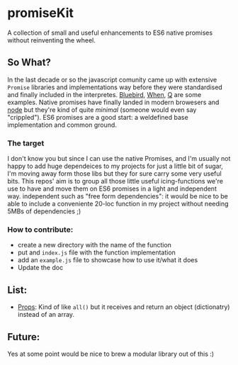 # promiseKit
A collection of small and useful enhancements to ES6 native promises without reinventing the wheel.

## So What?
In the last decade or so the javascript comunity came up with extensive `Promise` libraries and implementations way before they were
standardised and finally included in the interpretes.
[Bluebird](https://github.com/petkaantonov/bluebird), [When](https://github.com/cujojs/when), [Q](https://github.com/kriskowal/q) are some examples.
Native promises have finally landed in modern browesers and [node](https://github.com/joyent/node) but they're kind of quite _minimal_ (someone would even say "crippled").
ES6 promises are a good start: a weldefined base implementation and common ground.

### The target
I don't know you but since I can use the native Promises, and I'm usually not happy to add huge dependeices to my projects for just a little bit of sugar,
I'm moving away form those libs but they for sure carry some very useful bits.
This repos' aim is to group all those little useful icing-functions we're use to have and move them on ES6 promises in a light and independent way.
independent such as "free form dependencies": it would be nice to be able to include a conveniente 20-loc function in my project without needing 5MBs of dependencies ;)

### How to contribute:
- create a new directory with the name of the function
- put and `index.js` file with the function implementation
- add an `example.js` file to showcase how to use it/what it does
- Update the doc

## List:

- [Props](https://github.com/unlucio/promiseKit/blob/master/props): Kind of like `all()` but it receives and return an object (dictionatry) instead of an array.


## Future:
Yes at some point would be nice to brew a modular library out of this :)
